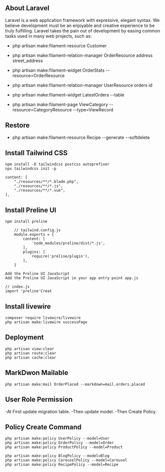 ## About Laravel

Laravel is a web application framework with expressive, elegant syntax. We believe development must be an enjoyable and creative experience to be truly fulfilling. Laravel takes the pain out of development by easing common tasks used in many web projects, such as:

- php artisan make:filament-resource Customer

- php artisan make:filament-relation-manager OrderResource address street_address

- php artisan make:filament-widget OrderStats --resource=OrderResource  

- php artisan make:filament-relation-manager UserResource orders id

- php artisan make:filament-widget LatestOrders --table

- php artisan make:filament-page ViewCategory --resource=CategoryResource --type=ViewRecord

## Restore
- php artisan make:filament-resource Recipe --generate --softdelete
## Install Tailwind CSS
    npm install -D tailwindcss postcss autoprefixer
    npx tailwindcss init -p

    content: [
        "./resources/**/*.blade.php",
        "./resources/**/*.js",
        "./resources/**/*.vue",
    ],
## Install Preline UI
    npm install preline 
        
        // tailwind.config.js
        module.exports = {
            content: [
                'node_modules/preline/dist/*.js',
            ],
            plugins: [
                require('preline/plugin'),
            ],
        }

    Add the Preline UI JavaScript
    Add the Preline UI JavaScript in your app entry point app.js

    // index.js
    import 'preline'Creat

## Install livewire

    composer require livewire/livewire
    php artisan make:livewire successPage

## Deployment

    php artisan view:clear
    php artisan route:clear
    php artisan cache:clear

## MarkDwon Mailable

    php artisan make:mail OrderPlaced --markdown=mail.orders.placed  

## User Role Permission

-At First update migration table. 
-Then update model.
-Then Create Policy.

## Policy Create Command

    php artisan make:policy UserPolicy --model=User
    php artisan make:policy OrderPolicy --model=Order
    php artisan make:policy ProductPolicy --model=Product

    php artisan make:policy BlogPolicy --model=Blog
    php artisan make:policy CarouselPolicy --model=Carousel
    php artisan make:policy RecipePolicy --model=Recipe

